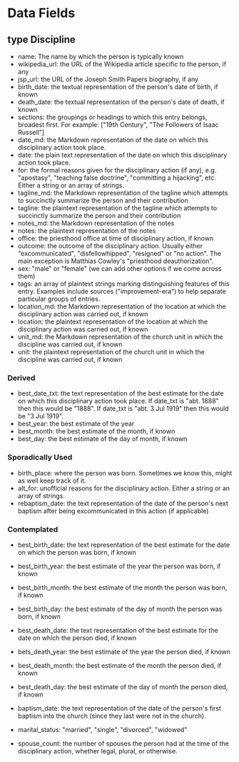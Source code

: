 # Data Fields

## type Discipline

* name: The name by which the person is typically known
* wikipedia_url: the URL of the Wikipedia article specific to the person, if any
* jsp_url: the URL of the Joseph Smith Papers biography, if any
* birth_date: the textual representation of the person's date of birth, if known
* death_date: the textual representation of the person's date of death, if known
* sections: the groupings or headings to which this entry belongs, broadest first. For example: ["19th Century", "The Followers of Isaac Russell"]
* date_md: the Markdown representation of the date on which this disciplinary action took place.
* date: the plain text representation of the date on which this disciplinary action took place.
* for: the formal reasons given for the disciplinary action (if any), e.g. "apostasy", "teaching false doctrine", "committing a hijacking", etc. Either a string or an array of strings.
* tagline_md: the Markdown representation of the tagline which attempts to succinctly summarize the person and their contribution
* tagline: the plaintext representation of the tagline which attempts to succinctly summarize the person and their contribution
* notes_md: the Markdown representation of the notes
* notes: the plaintext representation of the notes
* office: the priesthood office at time of disciplinary action, if known
* outcome: the outcome of the disciplinary action. Usually either "excommunicated", "disfellowhipped", "resigned" or "no action". The main exception is Matthias Cowley's "priesthood deauthorization".
* sex: "male" or "female" (we can add other options if we come across them)
* tags: an array of plaintext strings marking distinguishing features of this entry. Examples include sources ("improvement-era") to help separate particular groups of entries.
* location_md: the Markdown representation of the location at which the disciplinary action was carried out, if known
* location: the plaintext representation of the location at which the disciplinary action was carried out, if known
* unit_md: the Markdown representation of the church unit in which the discipline was carried out, if known
* unit: the plaintext representation of the church unit in which the discipline was carried out, if known

### Derived

* best_date_txt: the text representation of the best estimate for the date on which this disciplinary action took place. If date_txt is "abt. 1888" then this would be "1888". If date_txt is "abt. 3 Jul 1919" then this would be "3 Jul 1919".
* best_year: the best estimate of the year
* best_month: the best estimate of the month, if known
* best_day: the best estimate of the day of month, if known

### Sporadically Used

* birth_place: where the person was born. Sometimes we know this, might as well keep track of it.
* alt_for: unofficial reasons for the disciplinary action. Either a string or an array of strings.
* rebaptism_date: the text representation of the date of the person's next baptism after being excommunicated in this action (if applicable)

### Contemplated

* best_birth_date: the text representation of the best estimate for the date on which the person was born, if known
* best_birth_year: the best estimate of the year the person was born, if known
* best_birth_month: the best estimate of the month the person was born, if known
* best_birth_day: the best estimate of the day of month the person was born, if known
* best_death_date: the text representation of the best estimate for the date on which the person died, if known
* bets_death_year: the best estimate of the year the person died, if known
* best_death_month: the best estimate of the month the person died, if known
* best_death_day: the best estimate of the day of month the person died, if known


* baptism_date: the text representation of the date of the person's first baptism into the church (since they last were not in the church).

* marital_status: "married", "single", "divorced", "widowed"

* spouse_count: the number of spouses the person had at the time of the disciplinary action, whether legal, plural, or otherwise.
